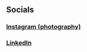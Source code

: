 ## Socials

### [Instagram (photography)](https://www.instagram.com/oliemanq456/)
### [LinkedIn](https://www.linkedin.com/in/oliver-heisel-683671239/)
